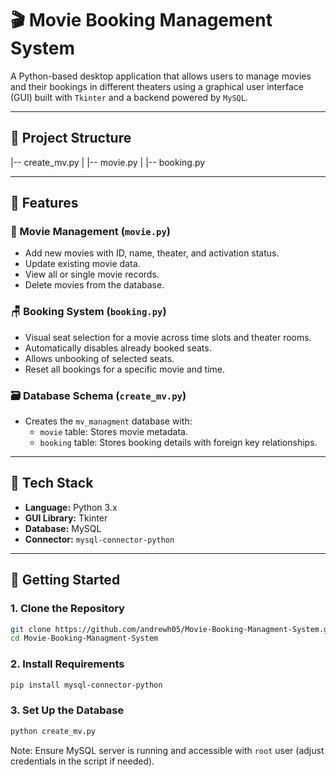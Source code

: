 # 🎬 Movie Booking Management System

A Python-based desktop application that allows users to manage movies and their bookings in different theaters using a graphical user interface (GUI) built with `Tkinter` and a backend powered by `MySQL`.

---

## 📁 Project Structure

|-- create_mv.py
|
|-- movie.py
|
|-- booking.py


---

## 🧠 Features

### 🎥 Movie Management (`movie.py`)
- Add new movies with ID, name, theater, and activation status.
- Update existing movie data.
- View all or single movie records.
- Delete movies from the database.

### 🪑 Booking System (`booking.py`)
- Visual seat selection for a movie across time slots and theater rooms.
- Automatically disables already booked seats.
- Allows unbooking of selected seats.
- Reset all bookings for a specific movie and time.

### 🗃️ Database Schema (`create_mv.py`)
- Creates the `mv_managment` database with:
  - `movie` table: Stores movie metadata.
  - `booking` table: Stores booking details with foreign key relationships.

---

## 🧰 Tech Stack

- **Language:** Python 3.x
- **GUI Library:** Tkinter
- **Database:** MySQL
- **Connector:** `mysql-connector-python`

---

## 🚀 Getting Started

### 1. Clone the Repository

```bash
git clone https://github.com/andrewh05/Movie-Booking-Managment-System.git
cd Movie-Booking-Managment-System
```

### 2. Install Requirements

```bash
pip install mysql-connector-python
```
### 3. Set Up the Database

```bash
python create_mv.py
```
Note: Ensure MySQL server is running and accessible with `root` user (adjust credentials in the script if needed).


